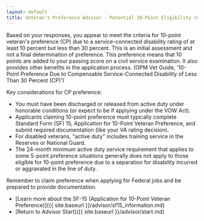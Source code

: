 ```yaml
---
layout: default
title: Veteran's Preference Advisor - Potential 10-Point Eligibility (CP)
---
```


Based on your responses, you appear to meet the criteria for 10-point veteran's preference (CP) due to a service-connected disability rating of at least 10 percent but less than 30 percent. This is an initial assessment and not a final determination of preference. This preference means that 10 points are added to your passing score on a civil service examination. It also provides other benefits in the application process. (OPM Vet Guide, '10-Point Preference Due to Compensable Service-Connected Disability of Less Than 30 Percent (CP)')

Key considerations for CP preference:
* You must have been discharged or released from active duty under honorable conditions (or expect to be if applying under the VOW Act).
* Applicants claiming 10-point preference must typically complete Standard Form (SF) 15, Application for 10-Point Veteran Preference, and submit required documentation (like your VA rating decision).
* For disabled veterans, "active duty" includes training service in the Reserves or National Guard.
* The 24-month minimum active duty service requirement that applies to some 5-point preference situations generally does not apply to those eligible for 10-point preference due to a separation for disability incurred or aggravated in the line of duty.

Remember to claim preference when applying for Federal jobs and be prepared to provide documentation.

* [Learn more about the SF-15 (Application for 10-Point Veteran Preference)]({{ site.baseurl }}/advisor/sf15_information.md)
* [Return to Advisor Start]({{ site.baseurl }}/advisor/start.md)

